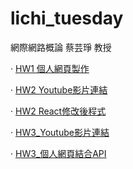 # lichi_tuesday

網際網路概論 蔡芸琤 教授

· [HW1 個人網頁製作](https://41371122h-lichi.github.io/lichi_tuesday/index.html)

· [HW2 Youtube影片連結](https://youtu.be/OOdZhNq-Kck)

· [HW2 React修改後程式](https://github.com/41371122h-lichi/lichi_tuesday/blob/main/AItest.tsx)

· [HW3_Youtube影片連結](#)

· [HW3_個人網頁結合API]([https://github.com/41371122h-lichi/tuesday_web2](https://github.com/41371122h-lichi/tuesday_web2/tree/main/web_2))
